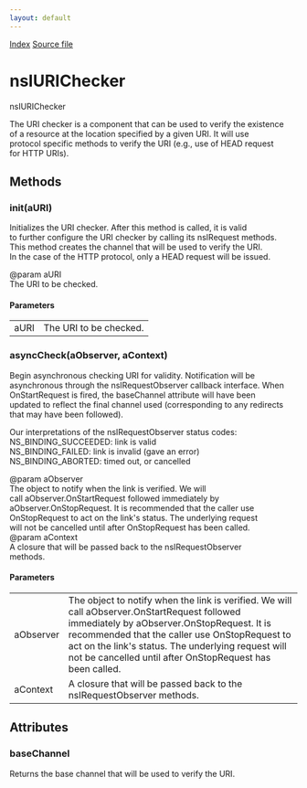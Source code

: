 ```yaml
---
layout: default
---
```

<div id='links'><a href="../index.html">Index</a>
<a href="http://dxr.mozilla.org/mozilla-central/source/netwerk/base/public/nsIURIChecker.idl">Source file</a>
</div>

# nsIURIChecker #
  
nsIURIChecker  
  
The URI checker is a component that can be used to verify the existence  
of a resource at the location specified by a given URI.  It will use  
protocol specific methods to verify the URI (e.g., use of HEAD request  
for HTTP URIs).  
  

## Methods ##

### init(aURI) ###
  
Initializes the URI checker.  After this method is called, it is valid  
to further configure the URI checker by calling its nsIRequest methods.  
This method creates the channel that will be used to verify the URI.  
In the case of the HTTP protocol, only a HEAD request will be issued.  
  
@param aURI  
       The URI to be checked.  
  

#### Parameters ####

<table>

<tr>
<td>aURI</td>
<td>       The URI to be checked.  
</td>
</tr>

</table>

### asyncCheck(aObserver, aContext) ###
  
Begin asynchronous checking URI for validity.  Notification will be  
asynchronous through the nsIRequestObserver callback interface.  When  
OnStartRequest is fired, the baseChannel attribute will have been  
updated to reflect the final channel used (corresponding to any redirects  
that may have been followed).  
  
Our interpretations of the nsIRequestObserver status codes:  
  NS_BINDING_SUCCEEDED:   link is valid  
  NS_BINDING_FAILED:      link is invalid (gave an error)  
  NS_BINDING_ABORTED:     timed out, or cancelled  
  
@param aObserver  
       The object to notify when the link is verified.  We will  
       call aObserver.OnStartRequest followed immediately by  
       aObserver.OnStopRequest.  It is recommended that the caller use  
       OnStopRequest to act on the link's status.  The underlying request  
       will not be cancelled until after OnStopRequest has been called.  
@param aContext  
       A closure that will be passed back to the nsIRequestObserver  
       methods.  
  

#### Parameters ####

<table>

<tr>
<td>aObserver</td>
<td>       The object to notify when the link is verified.  We will  
       call aObserver.OnStartRequest followed immediately by  
       aObserver.OnStopRequest.  It is recommended that the caller use  
       OnStopRequest to act on the link's status.  The underlying request  
       will not be cancelled until after OnStopRequest has been called.  
</td>
</tr>

<tr>
<td>aContext</td>
<td>       A closure that will be passed back to the nsIRequestObserver  
       methods.  
</td>
</tr>

</table>

## Attributes ##

### baseChannel ###
  
Returns the base channel that will be used to verify the URI.  
  
